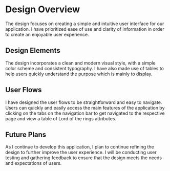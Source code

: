 # Design Overview

The design focuses on creating a simple and intuitive user interface for our application. I have prioritized ease of use and clarity of information in order to create an enjoyable user experience.

## Design Elements

The design incorporates a clean and modern visual style, with a simple color scheme and consistent typography. I have also made use of tables to help users quickly understand the purpose which is mainly to display.

## User Flows

I have designed the user flows to be straightforward and easy to navigate. Users can quickly and easily access the main features of the application by clicking on the tabs on the navigation bar to get navigated to the respective page and view a table of Lord of the rings attributes.

## Future Plans

As I continue to develop this application, I plan to continue refining the design to further improve the user experience. I will be conducting user testing and gathering feedback to ensure that the design meets the needs and expectations of users.
